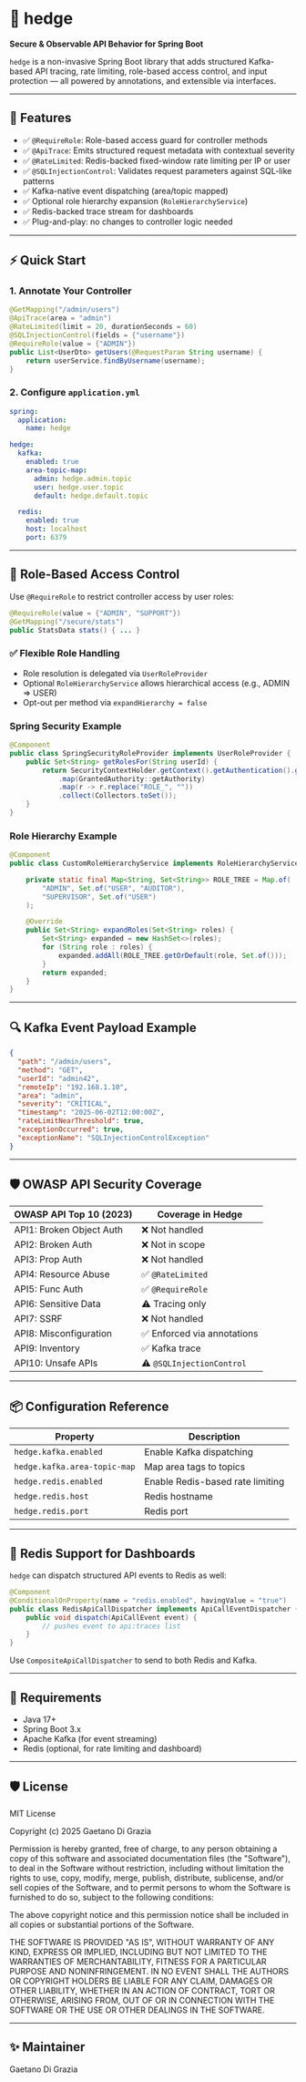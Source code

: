 # 🍿 hedge

**Secure & Observable API Behavior for Spring Boot**

`hedge` is a non-invasive Spring Boot library that adds structured Kafka-based API tracing, rate limiting, role-based access control, and input protection — all powered by annotations, and extensible via interfaces.

---

## 🚀 Features

- ✅ `@RequireRole`: Role-based access guard for controller methods
- ✅ `@ApiTrace`: Emits structured request metadata with contextual severity
- ✅ `@RateLimited`: Redis-backed fixed-window rate limiting per IP or user
- ✅ `@SQLInjectionControl`: Validates request parameters against SQL-like patterns
- ✅ Kafka-native event dispatching (area/topic mapped)
- ✅ Optional role hierarchy expansion (`RoleHierarchyService`)
- ✅ Redis-backed trace stream for dashboards
- ✅ Plug-and-play: no changes to controller logic needed

---

## ⚡ Quick Start

### 1. Annotate Your Controller

```java
@GetMapping("/admin/users")
@ApiTrace(area = "admin")
@RateLimited(limit = 20, durationSeconds = 60)
@SQLInjectionControl(fields = {"username"})
@RequireRole(value = {"ADMIN"})
public List<UserDto> getUsers(@RequestParam String username) {
    return userService.findByUsername(username);
}
```

### 2. Configure `application.yml`

```yaml
spring:
  application:
    name: hedge

hedge:
  kafka:
    enabled: true
    area-topic-map:
      admin: hedge.admin.topic
      user: hedge.user.topic
      default: hedge.default.topic

  redis:
    enabled: true
    host: localhost
    port: 6379
```

---

## 🔐 Role-Based Access Control

Use `@RequireRole` to restrict controller access by user roles:

```java
@RequireRole(value = {"ADMIN", "SUPPORT"})
@GetMapping("/secure/stats")
public StatsData stats() { ... }
```

### ✅ Flexible Role Handling

- Role resolution is delegated via `UserRoleProvider`
- Optional `RoleHierarchyService` allows hierarchical access (e.g., ADMIN ⇒ USER)
- Opt-out per method via `expandHierarchy = false`

### Spring Security Example

```java
@Component
public class SpringSecurityRoleProvider implements UserRoleProvider {
    public Set<String> getRolesFor(String userId) {
        return SecurityContextHolder.getContext().getAuthentication().getAuthorities().stream()
            .map(GrantedAuthority::getAuthority)
            .map(r -> r.replace("ROLE_", ""))
            .collect(Collectors.toSet());
    }
}
```

### Role Hierarchy Example

```java
@Component
public class CustomRoleHierarchyService implements RoleHierarchyService {

    private static final Map<String, Set<String>> ROLE_TREE = Map.of(
        "ADMIN", Set.of("USER", "AUDITOR"),
        "SUPERVISOR", Set.of("USER")
    );

    @Override
    public Set<String> expandRoles(Set<String> roles) {
        Set<String> expanded = new HashSet<>(roles);
        for (String role : roles) {
            expanded.addAll(ROLE_TREE.getOrDefault(role, Set.of()));
        }
        return expanded;
    }
}
```

---

## 🔍 Kafka Event Payload Example

```json
{
  "path": "/admin/users",
  "method": "GET",
  "userId": "admin42",
  "remoteIp": "192.168.1.10",
  "area": "admin",
  "severity": "CRITICAL",
  "timestamp": "2025-06-02T12:00:00Z",
  "rateLimitNearThreshold": true,
  "exceptionOccurred": true,
  "exceptionName": "SQLInjectionControlException"
}
```

---

## 🛡 OWASP API Security Coverage

| OWASP API Top 10 (2023) | Coverage in Hedge |
|--------------------------|--------------------|
| API1: Broken Object Auth | ❌ Not handled      |
| API2: Broken Auth        | ❌ Not in scope     |
| API3: Prop Auth          | ❌ Not handled      |
| API4: Resource Abuse     | ✅ `@RateLimited`   |
| API5: Func Auth          | ✅ `@RequireRole`   |
| API6: Sensitive Data     | ⚠️ Tracing only     |
| API7: SSRF               | ❌ Not handled      |
| API8: Misconfiguration   | ✅ Enforced via annotations |
| API9: Inventory          | ✅ Kafka trace      |
| API10: Unsafe APIs       | ⚠️ `@SQLInjectionControl` |

---

## 📦 Configuration Reference

| Property                        | Description                              |
|----------------------------------|------------------------------------------|
| `hedge.kafka.enabled`           | Enable Kafka dispatching                 |
| `hedge.kafka.area-topic-map`    | Map area tags to topics                  |
| `hedge.redis.enabled`           | Enable Redis-based rate limiting         |
| `hedge.redis.host`              | Redis hostname                           |
| `hedge.redis.port`              | Redis port                               |

---

## 🧰 Redis Support for Dashboards

`hedge` can dispatch structured API events to Redis as well:

```java
@Component
@ConditionalOnProperty(name = "redis.enabled", havingValue = "true")
public class RedisApiCallDispatcher implements ApiCallEventDispatcher {
    public void dispatch(ApiCallEvent event) {
        // pushes event to api:traces list
    }
}
```

Use `CompositeApiCallDispatcher` to send to both Redis and Kafka.

---


## 🧰 Requirements

- Java 17+
- Spring Boot 3.x
- Apache Kafka (for event streaming)
- Redis (optional, for rate limiting and dashboard)

---

## 🛡 License

MIT License

Copyright (c) 2025 Gaetano Di Grazia

Permission is hereby granted, free of charge, to any person obtaining a copy
of this software and associated documentation files (the "Software"), to deal
in the Software without restriction, including without limitation the rights
to use, copy, modify, merge, publish, distribute, sublicense, and/or sell
copies of the Software, and to permit persons to whom the Software is
furnished to do so, subject to the following conditions:

The above copyright notice and this permission notice shall be included in all
copies or substantial portions of the Software.

THE SOFTWARE IS PROVIDED "AS IS", WITHOUT WARRANTY OF ANY KIND, EXPRESS OR
IMPLIED, INCLUDING BUT NOT LIMITED TO THE WARRANTIES OF MERCHANTABILITY,
FITNESS FOR A PARTICULAR PURPOSE AND NONINFRINGEMENT. IN NO EVENT SHALL THE
AUTHORS OR COPYRIGHT HOLDERS BE LIABLE FOR ANY CLAIM, DAMAGES OR OTHER
LIABILITY, WHETHER IN AN ACTION OF CONTRACT, TORT OR OTHERWISE, ARISING FROM,
OUT OF OR IN CONNECTION WITH THE SOFTWARE OR THE USE OR OTHER DEALINGS IN THE
SOFTWARE.

---

## ✨ Maintainer

Gaetano Di Grazia
